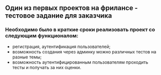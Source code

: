 ## Один из первых проектов на фрилансе - тестовое задание для заказчика

### Необходимо было в краткие сроки реализовать проект со следующим функционалом:
- регистрация, аутентификация пользователей;
- возможность создания через админку можно различных тестов на разные темы;
- возможность аутентифицированным пользователям проходить тесты и получать за них оценки.


